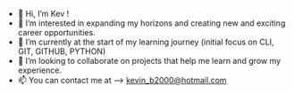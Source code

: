 - 👋 Hi, I’m Kev !
- 👀 I’m interested in expanding my horizons and creating new and exciting career opportunities.
- 🌱 I’m currently at the start of my learning journey (initial focus on CLI, GIT, GITHUB, PYTHON) 
- 💞️ I’m looking to collaborate on projects that help me learn and grow my experience.
- 📫 You can contact me at --> kevin_b2000@hotmail.com

<!---
kb-cov/kb-cov is a ✨ special ✨ repository because its `README.md` (this file) appears on your GitHub profile.
You can click the Preview link to take a look at your changes.
--->
